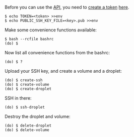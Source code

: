 Before you can use the [API](https://developers.digitalocean.com/documentation/v2/), you need to [create a token](https://www.digitalocean.com/docs/api/create-personal-access-token/) [here](https://cloud.digitalocean.com/account/api/tokens).

    $ echo TOKEN=<token> >>env
    $ echo PUBLIC_SSH_KEY_FILE=<key>.pub >>env

Make some convenience functions available:

    $ bash --rcfile bashrc
    (do) $

Now list all convenience functions from the bashrc:

    (do) $ ?

Upload your SSH key, and create a volume and a droplet:

    (do) $ create-ssh
    (do) $ create-volume
    (do) $ create-droplet

SSH in there:

    (do) $ ssh-droplet

Destroy the droplet and volume:

    (do) $ delete-droplet
    (do) $ delete-volume
